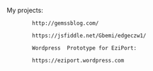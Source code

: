 My projects:

 			http://gemssblog.com/
 
			https://jsfiddle.net/Gbemi/edgeczw1/
			
			Wordpress  Prototype for EziPort:
			
			https://eziport.wordpress.com